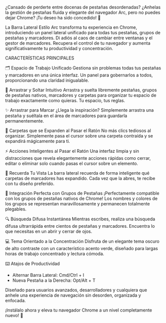 ¿Cansado de perderte entre docenas de pestañas desordenadas? ¿Anhelas la gestión de pestañas fluida y elegante del navegador Arc, pero no puedes dejar Chrome? ¡Tu deseo ha sido concedido! 🚀

La Barra Lateral Estilo Arc transforma tu experiencia en Chrome, introduciendo un panel lateral unificado para todas tus pestañas, grupos de pestañas y marcadores. Di adiós al caos de cambiar entre ventanas y el gestor de marcadores. Recupera el control de tu navegador y aumenta significativamente tu productividad y concentración.

CARACTERÍSTICAS PRINCIPALES

🗂️ Espacio de Trabajo Unificado
Gestiona sin problemas todas tus pestañas y marcadores en una única interfaz. Un panel para gobernarlos a todos, proporcionando una claridad inigualable.

🤏 Arrastrar y Soltar Intuitivo
Arrastra y suelta libremente pestañas, grupos de pestañas nativos, marcadores y carpetas para organizar tu espacio de trabajo exactamente como quieras. Tu espacio, tus reglas.

✨ Arrastrar para Marcar
¿Llega la inspiración? Simplemente arrastra una pestaña y suéltala en el área de marcadores para guardarla permanentemente.

📂 Carpetas que se Expanden al Pasar el Ratón
No más clics tediosos al organizar. Simplemente pasa el cursor sobre una carpeta contraída y se expandirá mágicamente para ti.

⚡️ Acciones Inteligentes al Pasar el Ratón
Una interfaz limpia y sin distracciones que revela elegantemente acciones rápidas como cerrar, editar o eliminar solo cuando pasas el cursor sobre un elemento.

🧠 Recuerda Tu Vista
La barra lateral recuerda de forma inteligente qué carpetas de marcadores has expandido. Cada vez que la abres, te recibe con tu diseño preferido.

🎨 Integración Perfecta con Grupos de Pestañas
¡Perfectamente compatible con los grupos de pestañas nativos de Chrome! Los nombres y colores de los grupos se representan maravillosamente y permanecen totalmente plegables.

🔍 Búsqueda Difusa Instantánea
Mientras escribes, realiza una búsqueda difusa ultrarrápida entre cientos de pestañas y marcadores. Encuentra lo que necesitas en un abrir y cerrar de ojos.

💻 Tema Orientado a la Concentración
Disfruta de un elegante tema oscuro de alto contraste con un característico acento verde, diseñado para largas horas de trabajo concentrado y lectura cómoda.

⌨️ Atajos de Productividad
- Alternar Barra Lateral: Cmd/Ctrl + I
- Nueva Pestaña a la Derecha: Opt/Alt + T

Diseñado para usuarios avanzados, desarrolladores y cualquiera que anhele una experiencia de navegación sin desorden, organizada y enfocada.

¡Instálalo ahora y eleva tu navegador Chrome a un nivel completamente nuevo! 🌟